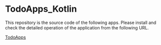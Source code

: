 # TodoApps_Kotlin

This repository is the source code of the following apps.
Please install and check the detailed operation of the application from the following URL.

[TodoApps](https://play.google.com/store/apps/details?id=com.websarva.wings.android.todoapps)
